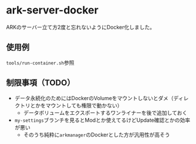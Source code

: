 # ark-server-docker
ARKのサーバー立て方2度と忘れないようにDocker化しました。

## 使用例
`tools/run-container.sh`参照

## 制限事項（TODO）
- データ永続化のためにはDockerのVolumeをマウントしないとダメ（ディレクトリとかをマウントしても権限で動かない）
  - データボリュームをエクスポートするワンライナーを後で追加しておく
- `my-settings`ブランチを見るとModとか使えてるけどUpdate確認とかの効率が悪い
  - そのうち純粋に`arkmanager`のDockerとした方が汎用性が高そう
